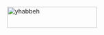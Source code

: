 <p><a href="https://www.buymeacoffee.com/yhabbeh"> <img align="left" src="https://cdn.buymeacoffee.com/buttons/v2/default-yellow.png" height="50" width="210" alt="yhabbeh" /></a></p><br><br>

